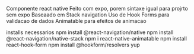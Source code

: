 Componente react native
Feito com expo, porem sintaxe igual para projrto sem expo
Baseaado em Stack navigation
Uso de Hook Forms para validacao de dados
  Animatable para efeitos de animacao

  installs necessarios
    npm install @react-navigation/native
    npm install @react-navigation/native-stack
    npm i react-native-animatable
    npm install react-hook-form
    npm install @hookform/resolvers yup

